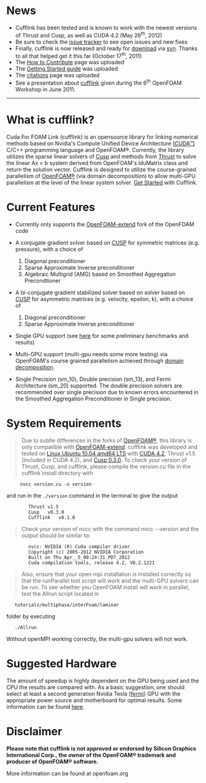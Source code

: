 # News #
  * Cufflink has been tested and is known to work with the newest versions of Thrust and Cusp, as well as CUDA 4.2 (May 26<sup>th</sup>, 2012)
  * Be sure to check the [issue tracker](http://code.google.com/p/cufflink-library/issues/list) to see open issues and new fixes
  * Finally, cufflink is now released and ready for [download](http://code.google.com/p/cufflink-library/source/checkout) via [svn](http://svnbook.red-bean.com/en/1.4/index.html).  Thanks to all that helped get it this far (October 17<sup>th</sup>, 2011)
  * The [How to Contribute](HowToContibute.md) page was uploaded
  * The [Getting Started guide](GettingStartedPage.md) was uploaded
  * The [citations](citing.md) page was uploaded
  * See a presentation about [cufflink](http://dl.dropbox.com/u/35794017/daniel_combest_slides.pdf) given during the 6<sup>th</sup> OpenFOAM Workshop in June 2011.


---


# What is cufflink? #
Cuda For FOAM Link (cufflink) is an opensource library for linking numerical methods based on Nvidia's Compute Unified Device Architecture [(CUDA™)](http://developer.nvidia.com/cuda-toolkit-40) C/C++ programming language and OpenFOAM®.  Currently, the library utilizes the sparse linear solvers of [Cusp](http://code.google.com/p/cusp-library/) and methods from [Thrust](http://code.google.com/p/thrust/) to solve the linear Ax = b system derived from OpenFOAM's lduMatrix class and return the solution vector.  Cufflink is designed to utilize the course-grained parallelism of [OpenFOAM®](http://openfoam.org/) (via domain decomposition) to allow multi-GPU parallelism at the level of the linear system solver.  [Get Started](GettingStartedPage.md) with Cufflink.

# Current Features #
  * Currently only supports the [OpenFOAM-extend](http://www.extend-project.de) fork of the OpenFOAM code
  * A conjugate gradient solver based on [CUSP](http://code.google.com/p/cusp-library/) for symmetric matrices (e.g. pressure), with a choice of
    1. Diagonal preconditioner
    1. Sparse Approximate Inverse preconditioner
    1. Algebraic Multigrid (AMG) based on Smoothed Aggregation Precondtioner

  * A bi-conjugate gradient stabilized solver based on solver based on [CUSP](http://code.google.com/p/cusp-library/) for asymmetric matrices (e.g. velocity, epsilon, k), with a choice of
    1. Diagonal preconditioner
    1. Sparse Approximate Inverse preconditioner

  * Single GPU support (see [here](http://www.openfoamworkshop.org/6th_OpenFOAM_Workshop_2011/Program/Presentations/daniel_combest_slides.pdf) for some preliminary benchmarks and results)
  * Multi-GPU support (multi-gpu needs some more testing) via OpenFOAM's course grained parallelism achieved through [domain decomposition](http://www.openfoam.com/docs/user/running-applications-parallel.php#x12-820003.4).
  * Single Precision (sm\_10), Double precision (sm\_13), and Fermi Architecture (sm\_20) supported.  The double precision solvers are recommended over single precision due to known errors encountered in the Smoothed Aggregation Preconditioner in Single precision.

# System Requirements #
> Due to subtle differences in the forks of [OpenFOAM®](http://openfoam.org/), this library is only compatible with [OpenFOAM-extend](http://www.extend-project.de).  cufflink was developed and tested on [Linux Ubuntu 10.04 amd64 LTS](http://www.ubuntu.com/) with [CUDA 4.2](http://developer.nvidia.com/cuda-downloads), Thrust v1.5 (included in CUDA 4.2), and [Cusp 0.3.0](http://code.google.com/p/cusp-library/). To check your version of Thrust, Cusp, and cufflink, please compile the version.cu file in the cufflink install directory with
```
     nvcc version.cu -o version
```

and run in the `./version` command in the terminal to give the output

```
        Thrust v1.5
        Cusp   v0.3.0
        Cufflink   v0.1.0
```

> Check your version of nvcc with the command nvcc --version and the output should be similar to:

```
        nvcc: NVIDIA (R) Cuda compiler driver
        Copyright (c) 2005-2012 NVIDIA Corporation
        Built on Thu_Apr__5_00:24:31_PDT_2012
        Cuda compilation tools, release 4.2, V0.2.1221
```

> Also, ensure that your open mpi installation is installed correctly so that the runParallel test script will work and the multi-GPU solvers can be run.  To see whether you OpenFOAM install will work in parallel, test the Allrun script located in

```
   tutorials/multiphase/interFoam/laminar
```

folder by executing

```
   ./Allrun
```

Without openMPI working correctly, the multi-gpu solvers will not work.

# Suggested Hardware #
The amount of speedup is highly dependent on the GPU being used and the CPU the results are compared with.  As a basic suggestion, one should select at least a second generation Nvidia Tesla ([fermi](http://www.nvidia.com/object/fermi_architecture.html)) GPU with the appropriate power source and motherboard for optimal results.  Some information can be found [here](http://www.nvidia.com/object/tesla_computing_solutions.html).

# Disclaimer #
**Please note that cufflink is not approved or endorsed by Silicon Graphics International Corp., the owner of the OpenFOAM® trademark and producer of OpenFOAM® software.**

More information can be found at openfoam.org 